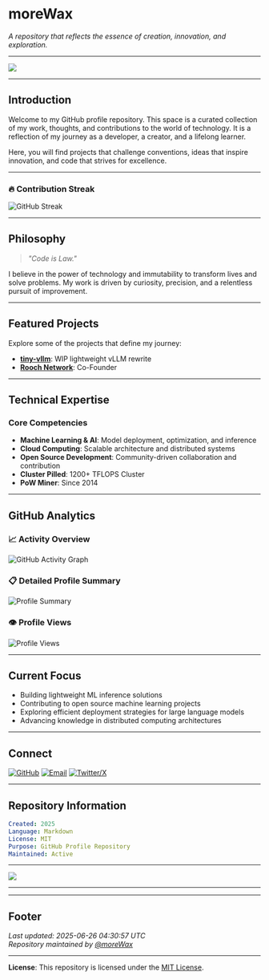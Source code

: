 # **moreWax**  
_A repository that reflects the essence of creation, innovation, and exploration._

---

![](https://github.com/user-attachments/assets/fd8c8215-cc57-4b2f-a19b-6b01632b40b6) 

---

## **Introduction**  
Welcome to my GitHub profile repository. This space is a curated collection of my work, thoughts, and contributions to the world of technology. It is a reflection of my journey as a developer, a creator, and a lifelong learner.  

Here, you will find projects that challenge conventions, ideas that inspire innovation, and code that strives for excellence.  

---

### **🔥 Contribution Streak**
![GitHub Streak](https://streak-stats.demolab.com/?user=moreWax&theme=github-dark-blue&hide_border=true&background=0D1117&stroke=58A6FF&ring=58A6FF&fire=FFA116&currStreakLabel=C9D1D9)

---

## **Philosophy**  
> _"Code is Law."_  

I believe in the power of technology and immutability to transform lives and solve problems. My work is driven by curiosity, precision, and a relentless pursuit of improvement.  

---

## **Featured Projects**  
Explore some of the projects that define my journey:  

- **[tiny-vllm](https://github.com/moreWax/tiny-vllm)**: WIP lightweight vLLM rewrite
- **[Rooch Network](https://github.com/rooch-network)**: Co-Founder

---

## **Technical Expertise**  

### **Core Competencies**
- **Machine Learning & AI**: Model deployment, optimization, and inference
- **Cloud Computing**: Scalable architecture and distributed systems
- **Open Source Development**: Community-driven collaboration and contribution
- **Cluster Pilled**: 1200+ TFLOPS Cluster
- **PoW Miner**: Since 2014

---

## **GitHub Analytics**



### **📈 Activity Overview**
![GitHub Activity Graph](https://github-readme-activity-graph.vercel.app/graph?username=moreWax&theme=github-compact&hide_border=true&bg_color=0d1117&color=58a6ff&line=58a6ff&point=c9d1d9&area=true&hide_title=false)

### **📋 Detailed Profile Summary**
![Profile Summary](https://github-profile-summary-cards.vercel.app/api/cards/profile-details?username=moreWax&theme=github_dark)

### **👁️ Profile Views**
![Profile Views](https://komarev.com/ghpvc/?username=moreWax&color=58a6ff&style=flat-square&label=Profile+Views)

---

## **Current Focus**  
- Building lightweight ML inference solutions
- Contributing to open source machine learning projects
- Exploring efficient deployment strategies for large language models
- Advancing knowledge in distributed computing architectures

---

## **Connect**

[![GitHub](https://img.shields.io/badge/-GitHub-181717?style=for-the-badge&logo=github&logoColor=white)](https://github.com/moreWax)
[![Email](https://img.shields.io/badge/-Email-0078D4?style=for-the-badge&logo=microsoftoutlook&logoColor=white)](mailto:contact@morewax.dev)
[![Twitter/X](https://img.shields.io/badge/-buythedip___-000000?style=for-the-badge&logo=x&logoColor=white)](https://x.com/buythedip___)

---

## **Repository Information**  
```yaml
Created: 2025
Language: Markdown
License: MIT
Purpose: GitHub Profile Repository
Maintained: Active
```

---

![](https://github.com/user-attachments/assets/3995c2b6-4952-484d-bcdd-e18d01f9af8e)

---
---

## **Footer**  
_Last updated: 2025-06-26 04:30:57 UTC_  
_Repository maintained by [@moreWax](https://github.com/moreWax)_  

---

**License**: This repository is licensed under the [MIT License](LICENSE).
